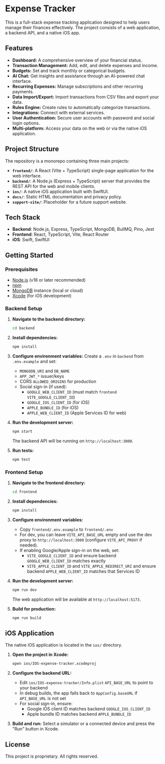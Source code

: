 # Expense Tracker

This is a full-stack expense tracking application designed to help users manage their finances effectively. The project consists of a web application, a backend API, and a native iOS app.

## Features

- **Dashboard:** A comprehensive overview of your financial status.
- **Transaction Management:** Add, edit, and delete expenses and income.
- **Budgets:** Set and track monthly or categorical budgets.
- **AI Chat:** Get insights and assistance through an AI-powered chat interface.
- **Recurring Expenses:** Manage subscriptions and other recurring payments.
- **Data Import/Export:** Import transactions from CSV files and export your data.
- **Rules Engine:** Create rules to automatically categorize transactions.
- **Integrations:** Connect with external services.
- **User Authentication:** Secure user accounts with password and social login options.
- **Multi-platform:** Access your data on the web or via the native iOS application.

## Project Structure

The repository is a monorepo containing three main projects:

- **`frontend/`**: A React (Vite + TypeScript) single-page application for the web interface.
- **`backend/`**: A Node.js (Express + TypeScript) server that provides the REST API for the web and mobile clients.
- **`ios/`**: A native iOS application built with SwiftUI.
- **`docs/`**: Static HTML documentation and privacy policy.
- **`support-site/`**: Placeholder for a future support website.

## Tech Stack

- **Backend**: Node.js, Express, TypeScript, MongoDB, BullMQ, Pino, Jest
- **Frontend**: React, TypeScript, Vite, React Router
- **iOS**: Swift, SwiftUI

## Getting Started

### Prerequisites

- [Node.js](https://nodejs.org/) (v18 or later recommended)
- [npm](https://www.npmjs.com/)
- [MongoDB](https://www.mongodb.com/try/download/community) instance (local or cloud)
- [Xcode](https://developer.apple.com/xcode/) (for iOS development)

### Backend Setup

1.  **Navigate to the backend directory:**
    ```bash
    cd backend
    ```

2.  **Install dependencies:**
    ```bash
    npm install
    ```

3.  **Configure environment variables:**
    Create a `.env` in `backend` from `.env.example` and set:
    - `MONGODB_URI` and `DB_NAME`
    - `APP_JWT_*` issuer/keys
    - CORS `ALLOWED_ORIGINS` for production
    - Social sign-in (if used):
      - `GOOGLE_WEB_CLIENT_ID` (must match `frontend VITE_GOOGLE_CLIENT_ID`)
      - `GOOGLE_IOS_CLIENT_ID` (for iOS)
      - `APPLE_BUNDLE_ID` (for iOS)
      - `APPLE_WEB_CLIENT_ID` (Apple Services ID for web)

4.  **Run the development server:**
    ```bash
    npm start
    ```
    The backend API will be running on `http://localhost:3000`.

5.  **Run tests:**
    ```bash
    npm test
    ```

### Frontend Setup

1.  **Navigate to the frontend directory:**
    ```bash
    cd frontend
    ```

2.  **Install dependencies:**
    ```bash
    npm install
    ```

3.  **Configure environment variables:**
    - Copy `frontend/.env.example` to `frontend/.env`
    - For dev, you can leave `VITE_API_BASE_URL` empty and use the dev proxy to `http://localhost:3000` (configure `VITE_API_PROXY` if needed).
    - If enabling Google/Apple sign-in on the web, set:
      - `VITE_GOOGLE_CLIENT_ID` and ensure backend `GOOGLE_WEB_CLIENT_ID` matches exactly
      - `VITE_APPLE_CLIENT_ID` and `VITE_APPLE_REDIRECT_URI` and ensure backend `APPLE_WEB_CLIENT_ID` matches that Services ID

4.  **Run the development server:**
    ```bash
    npm run dev
    ```
    The web application will be available at `http://localhost:5173`.

4.  **Build for production:**
    ```bash
    npm run build
    ```

## iOS Application

The native iOS application is located in the `ios/` directory.

1.  **Open the project in Xcode:**
    ```bash
    open ios/IOS-expense-tracker.xcodeproj
    ```

2.  **Configure the backend URL:**
    - Edit `ios/IOS-expense-tracker/Info.plist` `API_BASE_URL` to point to your backend
    - In debug builds, the app falls back to `AppConfig.baseURL` if `API_BASE_URL` is not set
    - For social sign-in, ensure:
      - Google iOS client ID matches backend `GOOGLE_IOS_CLIENT_ID`
      - Apple bundle ID matches backend `APPLE_BUNDLE_ID`

3.  **Build and run:**
    Select a simulator or a connected device and press the "Run" button in Xcode.

## License

This project is proprietary. All rights reserved.
